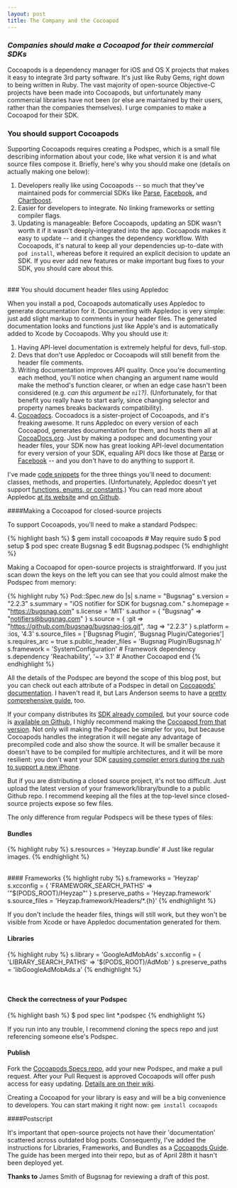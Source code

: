 ```yaml
---
layout: post
title: The Company and the Cocoapod
---
```

### *Companies should make a Cocoapod for their commercial SDKs*

Cocoapods is a dependency manager for iOS and OS X projects that makes it easy to integrate 3rd party software. It's just like Ruby Gems, right down to being written in Ruby. The vast majority of open-source Objective-C projects have been made into Cocoapods, but unfortunately many commercial libraries have not been (or else are maintained by their users, rather than the companies themselves). I urge companies to make a Cocoapod for their SDK.

### You should support Cocoapods

Supporting Cocoapods requires creating a Podspec, which is a small file describing information about your code, like what version it is and what source files compose it. Briefly, here's why you should make one (details on actually making one below):

1. Developers really like using Cocoapods -- so much that they've maintained pods for commercial SDKs like [Parse](https://github.com/CocoaPods/Specs/tree/master/Parse), [Facebook](https://github.com/CocoaPods/Specs/tree/master/Facebook-iOS-SDK), and [Chartboost](https://github.com/CocoaPods/Specs/tree/master/ChartboostSDK). 
2. Easier for developers to integrate. No linking frameworks or setting compiler flags. 
3. Updating is manageable: Before Cocoapods, updating an SDK wasn't worth it if it wasn't deeply-integrated into the app. Cocoapods makes it easy to update -- and it changes the dependency workflow. With Cocoapods, it's natural to keep all your dependencies up-to-date with `pod install`, whereas before it required an explicit decision to update an SDK. If you ever add new features or make important bug fixes to your SDK, you should care about this.

<br>
### You should document header files using Appledoc

When you install a pod, Cocoapods automatically uses Appledoc to generate documentation for it. Documenting with Appledoc is very simple: just add slight markup to comments in your header files. The generated documentation looks and functions just like Apple's and is automatically added to Xcode by Cocoapods. Why you should use it:

1. Having API-level documentation is extremely helpful for devs, full-stop.
2. Devs that don't use Appledoc or Cocoapods will still benefit from the header file comments.
3. Writing documentation improves API quality. Once you're documenting each method, you'll notice when changing an argument name would make the method's function clearer, or when an edge case hasn't been considered (e.g. *can this argument be `nil`?)*. (Unfortunately, for that benefit you really have to start early, since changing selector and property names breaks backwards compatibility). 
4. [Cocoadocs](cocoadocs.org). Cocoadocs is a sister-project of Cocoapods, and it's freaking awesome. It runs Appledoc on every version of each Cocoapod, generates documentation for them, and hosts them all at [CocoaDocs.org](http://cocoadocs.org/). Just by making a podspec and documenting your header files, your SDK now has great looking API-level documentation for every version of your SDK, equaling API docs like those at [Parse](https://parse.com/docs/ios/api/) or [Facebook](https://developers.facebook.com/docs/reference/ios/3.0/) -- and you don't have to do anything to support it. 

I've made [code snippets](https://gist.github.com/MaxGabriel/5385841) for the three things you'll need to document: classes, methods, and properties. (Unfortunately, Appledoc doesn't yet support [functions, enums, or constants](https://github.com/tomaz/appledoc/issues/2).) You can read more about Appledoc [at its website](http://gentlebytes.com/appledoc/) and [on Github](https://github.com/tomaz/appledoc).

####Making a Cocoapod for closed-source projects

To support Cocoapods, you'll need to make a standard Podspec:

{% highlight bash %}
$ gem install cocoapods # May require sudo
$ pod setup
$ pod spec create Bugsnag
$ edit Bugsnag.podspec
{% endhighlight %}


Making a Cocoapod for open-source projects is straightforward. If you just scan down the keys on the left you can see that you could almost make the Podspec from memory:

{% highlight ruby %}
Pod::Spec.new do |s|
  s.name         = "Bugsnag"
  s.version      = "2.2.3" 
  s.summary      = "iOS notifier for SDK for bugsnag.com."
  s.homepage     = "https://bugsnag.com"
  s.license      = 'MIT'
  s.author       = { "Bugsnag" => "notifiers@bugsnag.com" }
  s.source       = { :git => "https://github.com/bugsnag/bugsnag-ios.git", :tag => "2.2.3" }
  s.platform     = :ios, '4.3'
  s.source_files = ['Bugsnag Plugin', 'Bugsnag Plugin/Categories']
  s.requires_arc = true
  s.public_header_files = 'Bugsnag Plugin/Bugsnag.h'
  s.framework  = 'SystemConfiguration' # Framework dependency
  s.dependency 'Reachability', '~> 3.1' # Another Cocoapod
end
{% endhighlight %}


All the details of the Podspec are beyond the scope of this blog post, but you can check out each attribute of a Podspec in detail on [Cocoapods' documentation](http://docs.cocoapods.org/specification.html). I haven't read it, but Lars Anderson seems to have a [pretty comprehensive guide](http://theonlylars.com/blog/2013/01/20/cocoapods-creating-a-pod-spec/), too.


If your company distributes its [SDK already compiled](https://keen.io/docs/clients/iOS/usage-guide/), but your source code is [available on Github](https://github.com/keenlabs/KeenClient-iOS), I highly recommend making the [Cocoapod from that version](https://github.com/CocoaPods/Specs/blob/master/KeenClient/3.2.0/KeenClient.podspec). Not only will making the Podspec be simpler for you, but because Cocoapods handles the integration it will negate any advantage of precompiled code and also show the source. It will be smaller because it doesn't have to be compiled for multiple architectures, and it will be more resilient: you don't want your SDK [causing compiler errors during the rush to support a new iPhone](http://stackoverflow.com/questions/12402092/file-is-universal-three-slices-but-it-does-not-contain-an-armv7-s-slice-err). 
  
But if you are distributing a closed source project, it's not too difficult. Just upload the latest version of your framework/library/bundle to a public Github repo. I recommend keeping all the files at the top-level since closed-source projects expose so few files.

The only difference from regular Podspecs will be these types of files:

#### Bundles
{% highlight ruby %}
s.resources = 'Heyzap.bundle' # Just like regular images.
{% endhighlight %}

<br>
#### Frameworks
{% highlight ruby %}
s.frameworks   = 'Heyzap'
s.xcconfig       = { 'FRAMEWORK_SEARCH_PATHS' => '"$(PODS_ROOT)/Heyzap"' }
s.preserve_paths = 'Heyzap.framework'
s.source_files   = 'Heyzap.framework/Headers/*.{h}'
{% endhighlight %}

If you don't include the header files, things will still work, but they won't be visible from Xcode or have Appledoc documentation generated for them.

#### Libraries
{% highlight ruby %}
s.library         = 'GoogleAdMobAds'
s.xcconfig        =  { 'LIBRARY_SEARCH_PATHS' => '$(PODS_ROOT)/AdMob' }
s.preserve_paths  = 'libGoogleAdMobAds.a'
{% endhighlight %}

<br>

#### Check the correctness of your Podspec
{% highlight bash %}
$ pod spec lint *.podspec
{% endhighlight %}


If you run into any trouble, I recommend cloning the specs repo and just referencing someone else's Podspec.

#### Publish

Fork the [Cocoapods Specs repo](https://github.com/CocoaPods/Specs), add your new Podspec, and make a pull request. After your Pull Request is approved Cocoapods will offer push access for easy updating. [Details are on their wiki](https://github.com/CocoaPods/CocoaPods/wiki/Contributing-to-the-master-repo#sharing-podspecs).

Creating a Cocoapod for your library is easy and will be a big convenience to developers. You can start making it right now: `gem install cocoapods`

####Postscript

It's important that open-source projects not have their 'documentation' scattered across outdated blog posts. Consequently, I've added the instructions for Libraries, Frameworks, and Bundles as a [Cocoapods Guide](http://docs.cocoapods.org/guides/index.html). The guide has been merged into their repo, but as of April 28th it hasn't been deployed yet.


**Thanks to** James Smith of Bugsnag for reviewing a draft of this post.